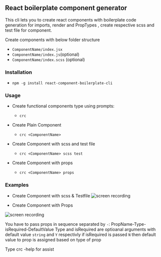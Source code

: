 ## React boilerplate component generator


This cli lets you to create react components with boilerplate code generation for imports, render and PropTypes , create respective scss and test file for component.

Create components with below folder structure 
- `ComponentName/index.jsx`
- `ComponentName/index.js`(optional)
- `ComponentName/index.scss` (optional)


  
### Installation
- `npm -g install react-component-boilerplate-cli`

### Usage
- Create functional components type using prompts: 
    - `crc` 
- Create Plain Component
   - `crc <ComponentName>`

- Create Component with scss and test file
   - `crc <ComponentName> scss test` 

- Create Component with props
   - `crc <ComponentName> props` 

### Examples

- Create Component with scss & Testfile
![screen recording](http://g.recordit.co/IJFrpFGvTk.gif)


- Create Component with Props

![screen recording](http://g.recordit.co/FzBmovon2m.gif)

  
You have to pass props in sequence separated by `-`: PropName-Type-isRequired-DefaultValue 
Type and isRequired  are optioanal arguments with default value `string` and  `Y` respectivly
if isRequired is passed `N` then default value to prop is assigned based on type of prop 

  Type crc -help for assist
